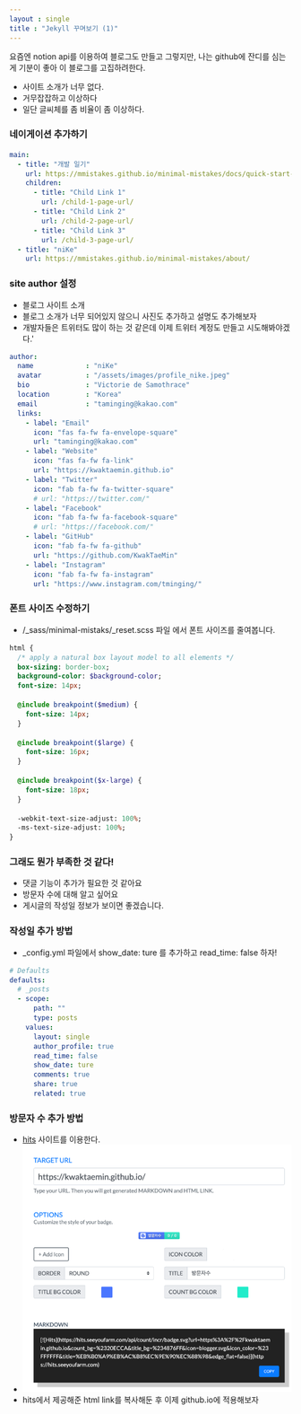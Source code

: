 ```yaml
---
layout : single
title : "Jekyll 꾸며보기 (1)"
---
```


요즘엔 notion api를 이용하여 블로그도 만들고 그렇지만, 나는 github에 잔디를 심는게 기분이 좋아 이 블로그를 고집하려한다.

- 사이트 소개가 너무 없다.
- 거무잡잡하고 이상하다 
- 일단 글씨체를 좀 비율이 좀 이상하다.

### 네이게이션 추가하기 
~~~yaml
main:
  - title: "개발 일기"
    url: https://mmistakes.github.io/minimal-mistakes/docs/quick-start-guide/
    children:
      - title: "Child Link 1"
        url: /child-1-page-url/
      - title: "Child Link 2"
        url: /child-2-page-url/
      - title: "Child Link 3"
        url: /child-3-page-url/
  - title: "niKe"
    url: https://mmistakes.github.io/minimal-mistakes/about/
~~~

### site author 설정
- 블로그 사이트 소개
- 블로그 소개가 너무 되어있지 않으니 사진도 추가하고 설명도 추가해보자
- 개발자들은 트위터도 많이 하는 것 같은데 이제 트위터 계정도 만들고 시도해봐야겠다.'

~~~yaml
author:
  name             : "niKe"
  avatar           : "/assets/images/profile_nike.jpeg"
  bio              : "Victorie de Samothrace"
  location         : "Korea"
  email            : "taminging@kakao.com"
  links:
    - label: "Email"
      icon: "fas fa-fw fa-envelope-square"
      url: "taminging@kakao.com"
    - label: "Website"
      icon: "fas fa-fw fa-link"
      url: "https://kwaktaemin.github.io"
    - label: "Twitter"
      icon: "fab fa-fw fa-twitter-square"
      # url: "https://twitter.com/"
    - label: "Facebook"
      icon: "fab fa-fw fa-facebook-square"
      # url: "https://facebook.com/"
    - label: "GitHub"
      icon: "fab fa-fw fa-github"
      url: "https://github.com/KwakTaeMin"
    - label: "Instagram"
      icon: "fab fa-fw fa-instagram"
      url: "https://www.instagram.com/tminging/"
~~~

### 폰트 사이즈 수정하기 

- /_sass/minimal-mistaks/\_reset.scss 파일 에서 폰트 사이즈를 줄여봅니다.

~~~sass
html {
  /* apply a natural box layout model to all elements */
  box-sizing: border-box;
  background-color: $background-color;
  font-size: 14px;

  @include breakpoint($medium) {
    font-size: 14px;
  }

  @include breakpoint($large) {
    font-size: 16px;
  }

  @include breakpoint($x-large) {
    font-size: 18px;
  }

  -webkit-text-size-adjust: 100%;
  -ms-text-size-adjust: 100%;
}
~~~

### 그래도 뭔가 부족한 것 같다! 

- 댓글 기능이 추가가 필요한 것 같아요
- 방문자 수에 대해 알고 싶어요 
- 게시글의 작성일 정보가 보이면 좋겠습니다.


### 작성일 추가 방법
- _config.yml 파일에서 show_date: ture 를 추가하고 read_time: false 하자!

~~~yaml
# Defaults
defaults:
  # _posts
  - scope:
      path: ""
      type: posts
    values:
      layout: single
      author_profile: true
      read_time: false
      show_date: ture
      comments: true
      share: true
      related: true
~~~

### 방문자 수 추가 방법
- [hits](https://hits.seeyoufarm.com/) 사이트를 이용한다.
- ![img.png](../assets/images/2307/04.png)
- hits에서 제공해준 html link를 복사해둔 후 이제 github.io에 적용해보자 

